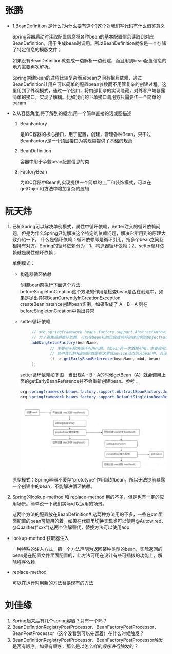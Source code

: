 # 张鹏 
- 1.BeanDefinition 是什么?为什么要有这个?这个对我们写代码有什么借鉴意义

    Spring容器启动时读取配置信息将各种bean的基本配置信息读取到对应BeanDefinition，用于生成bean时调用。所以BeanDefinition就像是一个存储了特定信息的模版文件；
    
    如果没有BeanDefinition就变成一边解析一边创建，而且用到bean配置信息的地方需要再次解析。
    
    Spring创建bean的过程比较复杂而且bean之间有相互依赖，通过BeanDefinition让用户可以简单的配置bean参数而不用管复杂的创建过程。这里用到了外观模式，通过一个接口，将内部复杂的实现隐藏，对外客户端暴露简单的接口，实现了解耦。比如我们的下单接口调用方只需要传一个简单的param

- 2.从容器角度,将了解到的概念,用一个简单直接的话或图描述

  1. BeanFactory 
    
        是IOC容器的核心接口，用于配置，创建，管理各种Bean，只不过BeanFactory是一个顶层接口为实现类提供了基础的规范
    
  2. BeanDefinition
    
        容器中用于承载bean配置信息的类
    
  3. FactoryBean
  
        为IOC容器中Bean的实现提供一个简单的工厂和装饰模式，可以在getObject()方法中增加复杂的逻辑

# 阮天炜
1. 已知Spring可以解决单例模式，属性中循环依赖，Setter注入的循环依赖问题，但是为什么Spring只能解决这个特定的依赖问题，解决它所用到的原理大致介绍一下。
   什么是循环依赖：循环依赖即是循环引用，指多个bean之间互相持有对方。Spring的循环依赖分为：1、构造器循环依赖；2、setter循环依赖就是属性循环依赖；
   
   单例模式： 
   - 构造器循环依赖 
   
       创建bean前执行下面这个方法  
       beforeSingletonCreation这个方法的作用是检查bean是否在创建中，如果是抛出异常BeanCurrentlyInCreationException  
       createBeanInstance创建bean实例，如果形成了 A - B - A
       则在beforeSingletonCreation中抛出异常
   
   - setter循环依赖
   
       ```java
            // org.springframework.beans.factory.support.AbstractAutowireCapableBeanFactory.doCreateBean
            // 为了避免后期循环依赖，可以在bean初始化完成前将创建实例的ObjectFactory加入工厂
            addSingletonFactory(beanName,
                    // 主要用于解决循环引用问题，对bean再一次依赖引用，主要应用SmartInstantiationAware BeanPostProcessor
                    // 其中我们熟知的AOP就是在这里将advice动态织入bean中，若没有则直接返回bean，不做任何处理。
                    () -> getEarlyBeanReference(beanName, mbd, bean)
            );
        ```
        
        setter循环依赖如下图，当出现A - B -
        A的时候getBean（A）就会调用上面的getEarlyBeanReference并不会重新创建bean。参考：
        
        ```java
        org.springframework.beans.factory.support.AbstractBeanFactory.doGetBean ->
        org.springframework.beans.factory.support.DefaultSingletonBeanRegistry.getSingleton(java.lang.String)
        ```
       
       ![setter循环依赖图](setter处理循环依赖.png)
   
   
   
   原型模式：Spring容器不缓存"prototype"作用域的bean，所以无法提前暴露一个创建中的bean，不能解决循环依赖。

2. Spring的lookup-method 和 replace-method
   用的不多，但是也有一定的应用场景。简单说一下我们实际可以运用的场景。

    这两个方法的配置放在BeanDefinition#
    这两种方法用的不多，一些在xml里面配置的bean可能用的着。如果在代码里切换实现类可以使用@Autowired、@Qualifier("xxx")这两个注解替代，替换方法可以使用aop

- lookup-method 获取器注入 

    一种特殊的注入方式，把一个方法声明为返回某种类型的bean，实际返回的bean是在配置文件里面配置的，此方法可用在设计有些可插拔的功能上，解除程序依赖

- replace-method

    可以在运行时用新的方法替换现有的方法



# 刘佳缘 
1. Spring起来后有几个spring容器？只有一个吗？
2. BeanDefinitionRegistryPostProcessor、BeanFactoryPostProcessor、BeanPostProcessor（这个没看到可以先留着）在什么时候触发？
3. BeanDefinitionRegistryPostProcessor、BeanFactoryPostProcessor触发是否有顺序，如果有顺序，那么是以怎么样的顺序进行触发的？
